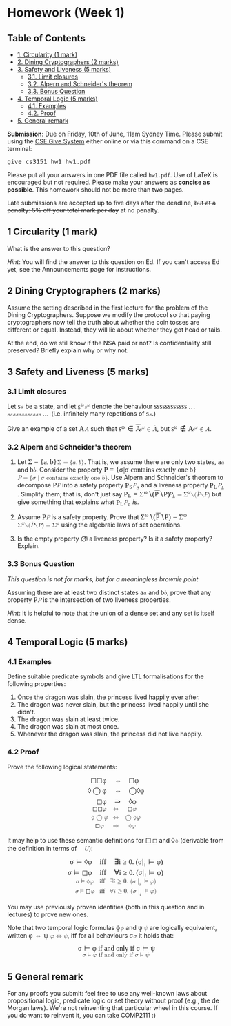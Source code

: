 <div id="content">
<h1 class="title">Homework (Week 1)</h1>
<div id="table-of-contents">
<h2>Table of Contents</h2>
<div id="text-table-of-contents">
<ul>
<li><a href="#org5eb9f9b">1. Circularity (1 mark)</a></li>
<li><a href="#org300f906">2. Dining Cryptographers (2 marks)</a></li>
<li><a href="#org1a526d3">3. Safety and Liveness (5 marks)</a>
<ul>
<li><a href="#org7ffcf8b">3.1. Limit closures</a></li>
<li><a href="#orgda8bf7a">3.2. Alpern and Schneider's theorem</a></li>
<li><a href="#orgea42112">3.3. Bonus Question</a></li>
</ul>
</li>
<li><a href="#orgf0aafaa">4. Temporal Logic (5 marks)</a>
<ul>
<li><a href="#orgbd8c8bf">4.1. Examples</a></li>
<li><a href="#org8c89987">4.2. Proof</a></li>
</ul>
</li>
<li><a href="#org4801d37">5. General remark</a></li>
</ul>
</div>
</div>
<p>
<b>Submission</b>: Due on Friday, 10th of June, 11am Sydney Time. Please
submit using the <a href="https://cgi.cse.unsw.edu.au/~give/Student/give.php">CSE Give System</a> either online or via this command on
a CSE terminal:
</p>

<div class="org-src-container">
<pre class="src src-sh">give cs3151 hw1 hw1.pdf
</pre>
</div>

<p>
Please put all your answers in one PDF file called <code>hw1.pdf</code>. Use of
LaTeX is encouraged but not required. Please make your answers as
<b>concise as possible</b>. This homework should not be more than two
pages.
</p>

<p>
Late submissions are accepted up to five days after the deadline,
<del>but at a penalty: 5% off your total mark per day</del> at no penalty.
</p>

<div id="outline-container-org5eb9f9b" class="outline-2">
<h2 id="org5eb9f9b"><span class="section-number-2">1</span> Circularity (1 mark)</h2>
<div class="outline-text-2" id="text-1">
<p>
What is the answer to this question?
</p>

<p>
<i>Hint</i>: You will find the answer to this question on Ed.  If you can't
access Ed yet, see the Announcements page for instructions.
</p>
</div>
</div>

<div id="outline-container-org300f906" class="outline-2">
<h2 id="org300f906"><span class="section-number-2">2</span> Dining Cryptographers (2 marks)</h2>
<div class="outline-text-2" id="text-2">
<p>
Assume the setting described in the first lecture for the problem of
the Dining Cryptographers.
Suppose we modify the protocol so that paying cryptographers
now tell the truth about whether the coin  tosses are different or equal.
Instead, they will lie about whether they got head or tails.
</p>

<p>
At the end, do we still know if the NSA paid or not?
Is confidentiality still preserved?
Briefly explain why or why not.
</p>
</div>
</div>

<div id="outline-container-org1a526d3" class="outline-2">
<h2 id="org1a526d3"><span class="section-number-2">3</span> Safety and Liveness (5 marks)</h2>
<div class="outline-text-2" id="text-3">
</div>
<div id="outline-container-org7ffcf8b" class="outline-3">
<h3 id="org7ffcf8b"><span class="section-number-3">3.1</span> Limit closures</h3>
<div class="outline-text-3" id="text-3-1">
<p>
Let <span class="MathJax_Preview" style="color: inherit; display: none;"></span><span class="MathJax" id="MathJax-Element-1-Frame" tabindex="0" data-mathml="<math xmlns=&quot;http://www.w3.org/1998/Math/MathML&quot;><mi>s</mi></math>" role="presentation" style="position: relative;"><nobr aria-hidden="true"><span class="math" id="MathJax-Span-1" style="width: 0.495em; display: inline-block;"><span style="display: inline-block; position: relative; width: 0.397em; height: 0px; font-size: 116%;"><span style="position: absolute; clip: rect(1.727em, 1000.4em, 2.466em, -999.998em); top: -2.313em; left: 0em;"><span class="mrow" id="MathJax-Span-2"><span class="mi" id="MathJax-Span-3" style="font-family: STIXGeneral-Italic;">s</span></span><span style="display: inline-block; width: 0px; height: 2.318em;"></span></span></span><span style="display: inline-block; overflow: hidden; vertical-align: -0.054em; border-left: 0px solid; width: 0px; height: 0.631em;"></span></span></nobr><span class="MJX_Assistive_MathML" role="presentation"><math xmlns="http://www.w3.org/1998/Math/MathML"><mi>s</mi></math></span></span><script type="math/tex" id="MathJax-Element-1">s</script> be a state, and let <span class="MathJax_Preview" style="color: inherit; display: none;"></span><span class="MathJax" id="MathJax-Element-2-Frame" tabindex="0" data-mathml="<math xmlns=&quot;http://www.w3.org/1998/Math/MathML&quot;><msup><mi>s</mi><mi>&amp;#x03C9;</mi></msup></math>" role="presentation" style="position: relative;"><nobr aria-hidden="true"><span class="math" id="MathJax-Span-4" style="width: 1.086em; display: inline-block;"><span style="display: inline-block; position: relative; width: 0.938em; height: 0px; font-size: 116%;"><span style="position: absolute; clip: rect(1.48em, 1000.94em, 2.466em, -999.998em); top: -2.313em; left: 0em;"><span class="mrow" id="MathJax-Span-5"><span class="msubsup" id="MathJax-Span-6"><span style="display: inline-block; position: relative; width: 0.938em; height: 0px;"><span style="position: absolute; clip: rect(3.401em, 1000.35em, 4.14em, -999.998em); top: -3.988em; left: 0em;"><span class="mi" id="MathJax-Span-7" style="font-family: STIXGeneral-Italic;">s</span><span style="display: inline-block; width: 0px; height: 3.993em;"></span></span><span style="position: absolute; top: -4.333em; left: 0.397em;"><span class="mi" id="MathJax-Span-8" style="font-size: 70.7%; font-family: STIXGeneral-Italic;">ω</span><span style="display: inline-block; width: 0px; height: 3.993em;"></span></span></span></span></span><span style="display: inline-block; width: 0px; height: 2.318em;"></span></span></span><span style="display: inline-block; overflow: hidden; vertical-align: -0.054em; border-left: 0px solid; width: 0px; height: 0.917em;"></span></span></nobr><span class="MJX_Assistive_MathML" role="presentation"><math xmlns="http://www.w3.org/1998/Math/MathML"><msup><mi>s</mi><mi>ω</mi></msup></math></span></span><script type="math/tex" id="MathJax-Element-2">s^\omega</script> denote
the behaviour <span class="MathJax_Preview" style="color: inherit; display: none;"></span><span class="MathJax" id="MathJax-Element-3-Frame" tabindex="0" data-mathml="<math xmlns=&quot;http://www.w3.org/1998/Math/MathML&quot;><mi>s</mi><mi>s</mi><mi>s</mi><mi>s</mi><mi>s</mi><mi>s</mi><mi>s</mi><mi>s</mi><mi>s</mi><mi>s</mi><mi>s</mi><mi>s</mi><mo>&amp;#x2026;</mo></math>" role="presentation" style="position: relative;"><nobr aria-hidden="true"><span class="math" id="MathJax-Span-9" style="width: 6.8em; display: inline-block;"><span style="display: inline-block; position: relative; width: 5.865em; height: 0px; font-size: 116%;"><span style="position: absolute; clip: rect(1.727em, 1005.77em, 2.466em, -999.998em); top: -2.313em; left: 0em;"><span class="mrow" id="MathJax-Span-10"><span class="mi" id="MathJax-Span-11" style="font-family: STIXGeneral-Italic;">s</span><span class="mi" id="MathJax-Span-12" style="font-family: STIXGeneral-Italic;">s</span><span class="mi" id="MathJax-Span-13" style="font-family: STIXGeneral-Italic;">s</span><span class="mi" id="MathJax-Span-14" style="font-family: STIXGeneral-Italic;">s</span><span class="mi" id="MathJax-Span-15" style="font-family: STIXGeneral-Italic;">s</span><span class="mi" id="MathJax-Span-16" style="font-family: STIXGeneral-Italic;">s</span><span class="mi" id="MathJax-Span-17" style="font-family: STIXGeneral-Italic;">s</span><span class="mi" id="MathJax-Span-18" style="font-family: STIXGeneral-Italic;">s</span><span class="mi" id="MathJax-Span-19" style="font-family: STIXGeneral-Italic;">s</span><span class="mi" id="MathJax-Span-20" style="font-family: STIXGeneral-Italic;">s</span><span class="mi" id="MathJax-Span-21" style="font-family: STIXGeneral-Italic;">s</span><span class="mi" id="MathJax-Span-22" style="font-family: STIXGeneral-Italic;">s</span><span class="mo" id="MathJax-Span-23" style="font-family: STIXGeneral-Regular; padding-left: 0.2em;">…</span></span><span style="display: inline-block; width: 0px; height: 2.318em;"></span></span></span><span style="display: inline-block; overflow: hidden; vertical-align: -0.054em; border-left: 0px solid; width: 0px; height: 0.631em;"></span></span></nobr><span class="MJX_Assistive_MathML" role="presentation"><math xmlns="http://www.w3.org/1998/Math/MathML"><mi>s</mi><mi>s</mi><mi>s</mi><mi>s</mi><mi>s</mi><mi>s</mi><mi>s</mi><mi>s</mi><mi>s</mi><mi>s</mi><mi>s</mi><mi>s</mi><mo>…</mo></math></span></span><script type="math/tex" id="MathJax-Element-3">s s s s s s s s s s s s \dots</script>
(i.e. infinitely many repetitions of <span class="MathJax_Preview" style="color: inherit; display: none;"></span><span class="MathJax" id="MathJax-Element-4-Frame" tabindex="0" data-mathml="<math xmlns=&quot;http://www.w3.org/1998/Math/MathML&quot;><mi>s</mi></math>" role="presentation" style="position: relative;"><nobr aria-hidden="true"><span class="math" id="MathJax-Span-24" style="width: 0.495em; display: inline-block;"><span style="display: inline-block; position: relative; width: 0.397em; height: 0px; font-size: 116%;"><span style="position: absolute; clip: rect(1.727em, 1000.4em, 2.466em, -999.998em); top: -2.313em; left: 0em;"><span class="mrow" id="MathJax-Span-25"><span class="mi" id="MathJax-Span-26" style="font-family: STIXGeneral-Italic;">s</span></span><span style="display: inline-block; width: 0px; height: 2.318em;"></span></span></span><span style="display: inline-block; overflow: hidden; vertical-align: -0.054em; border-left: 0px solid; width: 0px; height: 0.631em;"></span></span></nobr><span class="MJX_Assistive_MathML" role="presentation"><math xmlns="http://www.w3.org/1998/Math/MathML"><mi>s</mi></math></span></span><script type="math/tex" id="MathJax-Element-4">s</script>.)
</p>

<p>
Give an example of a set <span class="MathJax_Preview" style="color: inherit; display: none;"></span><span class="MathJax" id="MathJax-Element-5-Frame" tabindex="0" data-mathml="<math xmlns=&quot;http://www.w3.org/1998/Math/MathML&quot;><mi>A</mi></math>" role="presentation" style="position: relative;"><nobr aria-hidden="true"><span class="math" id="MathJax-Span-27" style="width: 0.889em; display: inline-block;"><span style="display: inline-block; position: relative; width: 0.741em; height: 0px; font-size: 116%;"><span style="position: absolute; clip: rect(1.48em, 1000.69em, 2.466em, -999.998em); top: -2.313em; left: 0em;"><span class="mrow" id="MathJax-Span-28"><span class="mi" id="MathJax-Span-29" style="font-family: STIXGeneral-Italic;">A</span></span><span style="display: inline-block; width: 0px; height: 2.318em;"></span></span></span><span style="display: inline-block; overflow: hidden; vertical-align: -0.054em; border-left: 0px solid; width: 0px; height: 0.917em;"></span></span></nobr><span class="MJX_Assistive_MathML" role="presentation"><math xmlns="http://www.w3.org/1998/Math/MathML"><mi>A</mi></math></span></span><script type="math/tex" id="MathJax-Element-5">A</script> such that <span class="MathJax_Preview" style="color: inherit; display: none;"></span><span class="MathJax" id="MathJax-Element-6-Frame" tabindex="0" data-mathml="<math xmlns=&quot;http://www.w3.org/1998/Math/MathML&quot;><msup><mi>s</mi><mi>&amp;#x03C9;</mi></msup><mo>&amp;#x2208;</mo><mover><mi>A</mi><mo accent=&quot;false&quot;>&amp;#x00AF;</mo></mover></math>" role="presentation" style="position: relative;"><nobr aria-hidden="true"><span class="math" id="MathJax-Span-30" style="width: 3.401em; display: inline-block;"><span style="display: inline-block; position: relative; width: 2.909em; height: 0px; font-size: 116%;"><span style="position: absolute; clip: rect(1.135em, 1002.91em, 2.515em, -999.998em); top: -2.313em; left: 0em;"><span class="mrow" id="MathJax-Span-31"><span class="msubsup" id="MathJax-Span-32"><span style="display: inline-block; position: relative; width: 0.938em; height: 0px;"><span style="position: absolute; clip: rect(3.401em, 1000.35em, 4.14em, -999.998em); top: -3.988em; left: 0em;"><span class="mi" id="MathJax-Span-33" style="font-family: STIXGeneral-Italic;">s</span><span style="display: inline-block; width: 0px; height: 3.993em;"></span></span><span style="position: absolute; top: -4.333em; left: 0.397em;"><span class="mi" id="MathJax-Span-34" style="font-size: 70.7%; font-family: STIXGeneral-Italic;">ω</span><span style="display: inline-block; width: 0px; height: 3.993em;"></span></span></span></span><span class="mo" id="MathJax-Span-35" style="font-family: STIXGeneral-Regular; padding-left: 0.298em;">∈</span><span class="munderover" id="MathJax-Span-36" style="padding-left: 0.298em;"><span style="display: inline-block; position: relative; width: 0.643em; height: 0px;"><span style="position: absolute; clip: rect(3.155em, 1000.54em, 4.14em, -999.998em); top: -3.988em; left: 0.002em;"><span class="mi" id="MathJax-Span-37" style="font-family: STIXGeneral-Italic;">A</span><span style="display: inline-block; width: 0px; height: 3.993em;"></span></span><span style="position: absolute; clip: rect(3.549em, 1000.64em, 3.993em, -999.998em); top: -4.727em; left: 0em;"><span class="mo" id="MathJax-Span-38" style=""><span style="display: inline-block; position: relative; width: 0.643em; height: 0px;"><span style="position: absolute; top: -3.988em; left: 0em;"><span style="font-size: 70.7%; font-family: STIXGeneral-Regular;">⎯</span><span style="display: inline-block; width: 0px; height: 3.993em;"></span></span><span style="position: absolute; top: -3.988em; left: 0.397em;"><span style="font-size: 70.7%; font-family: STIXGeneral-Regular;">⎯</span><span style="display: inline-block; width: 0px; height: 3.993em;"></span></span><span style="position: absolute; top: -3.988em; left: 0.101em;"><span style="font-size: 70.7%; font-family: STIXGeneral-Regular;">⎯</span><span style="display: inline-block; width: 0px; height: 3.993em;"></span></span><span style="position: absolute; top: -3.988em; left: 0.249em;"><span style="font-size: 70.7%; font-family: STIXGeneral-Regular;">⎯</span><span style="display: inline-block; width: 0px; height: 3.993em;"></span></span></span></span><span style="display: inline-block; width: 0px; height: 3.993em;"></span></span></span></span></span><span style="display: inline-block; width: 0px; height: 2.318em;"></span></span></span><span style="display: inline-block; overflow: hidden; vertical-align: -0.111em; border-left: 0px solid; width: 0px; height: 1.374em;"></span></span></nobr><span class="MJX_Assistive_MathML" role="presentation"><math xmlns="http://www.w3.org/1998/Math/MathML"><msup><mi>s</mi><mi>ω</mi></msup><mo>∈</mo><mover><mi>A</mi><mo accent="false">¯</mo></mover></math></span></span><script type="math/tex" id="MathJax-Element-6">s^\omega \in \overline{A}</script>,
but <span class="MathJax_Preview" style="color: inherit; display: none;"></span><span class="MathJax" id="MathJax-Element-7-Frame" tabindex="0" data-mathml="<math xmlns=&quot;http://www.w3.org/1998/Math/MathML&quot;><msup><mi>s</mi><mi>&amp;#x03C9;</mi></msup><mo>&amp;#x2209;</mo><mi>A</mi></math>" role="presentation" style="position: relative;"><nobr aria-hidden="true"><span class="math" id="MathJax-Span-39" style="width: 3.451em; display: inline-block;"><span style="display: inline-block; position: relative; width: 2.958em; height: 0px; font-size: 116%;"><span style="position: absolute; clip: rect(1.48em, 1002.91em, 2.613em, -999.998em); top: -2.313em; left: 0em;"><span class="mrow" id="MathJax-Span-40"><span class="msubsup" id="MathJax-Span-41"><span style="display: inline-block; position: relative; width: 0.938em; height: 0px;"><span style="position: absolute; clip: rect(3.401em, 1000.35em, 4.14em, -999.998em); top: -3.988em; left: 0em;"><span class="mi" id="MathJax-Span-42" style="font-family: STIXGeneral-Italic;">s</span><span style="display: inline-block; width: 0px; height: 3.993em;"></span></span><span style="position: absolute; top: -4.333em; left: 0.397em;"><span class="mi" id="MathJax-Span-43" style="font-size: 70.7%; font-family: STIXGeneral-Italic;">ω</span><span style="display: inline-block; width: 0px; height: 3.993em;"></span></span></span></span><span class="mo" id="MathJax-Span-44" style="font-family: STIXGeneral-Regular; padding-left: 0.298em;">∉</span><span class="mi" id="MathJax-Span-45" style="font-family: STIXGeneral-Italic; padding-left: 0.298em;">A</span></span><span style="display: inline-block; width: 0px; height: 2.318em;"></span></span></span><span style="display: inline-block; overflow: hidden; vertical-align: -0.226em; border-left: 0px solid; width: 0px; height: 1.089em;"></span></span></nobr><span class="MJX_Assistive_MathML" role="presentation"><math xmlns="http://www.w3.org/1998/Math/MathML"><msup><mi>s</mi><mi>ω</mi></msup><mo>∉</mo><mi>A</mi></math></span></span><script type="math/tex" id="MathJax-Element-7">s^\omega \notin A</script>.
</p>
</div>
</div>

<div id="outline-container-orgda8bf7a" class="outline-3">
<h3 id="orgda8bf7a"><span class="section-number-3">3.2</span> Alpern and Schneider's theorem</h3>
<div class="outline-text-3" id="text-3-2">
<ol class="org-ol">
<li>Let <span class="MathJax_Preview" style="color: inherit; display: none;"></span><span class="MathJax" id="MathJax-Element-8-Frame" tabindex="0" data-mathml="<math xmlns=&quot;http://www.w3.org/1998/Math/MathML&quot;><mi mathvariant=&quot;normal&quot;>&amp;#x03A3;</mi><mo>=</mo><mo fence=&quot;false&quot; stretchy=&quot;false&quot;>{</mo><mi>a</mi><mo>,</mo><mi>b</mi><mo fence=&quot;false&quot; stretchy=&quot;false&quot;>}</mo></math>" role="presentation" style="position: relative;"><nobr aria-hidden="true"><span class="math" id="MathJax-Span-46" style="width: 4.83em; display: inline-block;"><span style="display: inline-block; position: relative; width: 4.14em; height: 0px; font-size: 116%;"><span style="position: absolute; clip: rect(1.48em, 1004.04em, 2.663em, -999.998em); top: -2.313em; left: 0em;"><span class="mrow" id="MathJax-Span-47"><span class="mi" id="MathJax-Span-48" style="font-family: STIXGeneral-Regular;">Σ</span><span class="mo" id="MathJax-Span-49" style="font-family: STIXGeneral-Regular; padding-left: 0.298em;">=</span><span class="mo" id="MathJax-Span-50" style="font-family: STIXGeneral-Regular; padding-left: 0.298em;">{</span><span class="mi" id="MathJax-Span-51" style="font-family: STIXGeneral-Italic;">a</span><span class="mo" id="MathJax-Span-52" style="font-family: STIXGeneral-Regular;">,</span><span class="mi" id="MathJax-Span-53" style="font-family: STIXGeneral-Italic; padding-left: 0.2em;">b</span><span class="mo" id="MathJax-Span-54" style="font-family: STIXGeneral-Regular;">}</span></span><span style="display: inline-block; width: 0px; height: 2.318em;"></span></span></span><span style="display: inline-block; overflow: hidden; vertical-align: -0.283em; border-left: 0px solid; width: 0px; height: 1.146em;"></span></span></nobr><span class="MJX_Assistive_MathML" role="presentation"><math xmlns="http://www.w3.org/1998/Math/MathML"><mi mathvariant="normal">Σ</mi><mo>=</mo><mo fence="false" stretchy="false">{</mo><mi>a</mi><mo>,</mo><mi>b</mi><mo fence="false" stretchy="false">}</mo></math></span></span><script type="math/tex" id="MathJax-Element-8">\Sigma = \{a,b\}</script>. That is, we assume there are only two states, <span class="MathJax_Preview" style="color: inherit; display: none;"></span><span class="MathJax" id="MathJax-Element-9-Frame" tabindex="0" data-mathml="<math xmlns=&quot;http://www.w3.org/1998/Math/MathML&quot;><mi>a</mi></math>" role="presentation" style="position: relative;"><nobr aria-hidden="true"><span class="math" id="MathJax-Span-55" style="width: 0.544em; display: inline-block;"><span style="display: inline-block; position: relative; width: 0.446em; height: 0px; font-size: 116%;"><span style="position: absolute; clip: rect(1.727em, 1000.4em, 2.466em, -999.998em); top: -2.313em; left: 0em;"><span class="mrow" id="MathJax-Span-56"><span class="mi" id="MathJax-Span-57" style="font-family: STIXGeneral-Italic;">a</span></span><span style="display: inline-block; width: 0px; height: 2.318em;"></span></span></span><span style="display: inline-block; overflow: hidden; vertical-align: -0.054em; border-left: 0px solid; width: 0px; height: 0.631em;"></span></span></nobr><span class="MJX_Assistive_MathML" role="presentation"><math xmlns="http://www.w3.org/1998/Math/MathML"><mi>a</mi></math></span></span><script type="math/tex" id="MathJax-Element-9">a</script> and <span class="MathJax_Preview" style="color: inherit; display: none;"></span><span class="MathJax" id="MathJax-Element-10-Frame" tabindex="0" data-mathml="<math xmlns=&quot;http://www.w3.org/1998/Math/MathML&quot;><mi>b</mi></math>" role="presentation" style="position: relative;"><nobr aria-hidden="true"><span class="math" id="MathJax-Span-58" style="width: 0.594em; display: inline-block;"><span style="display: inline-block; position: relative; width: 0.495em; height: 0px; font-size: 116%;"><span style="position: absolute; clip: rect(1.48em, 1000.45em, 2.466em, -999.998em); top: -2.313em; left: 0em;"><span class="mrow" id="MathJax-Span-59"><span class="mi" id="MathJax-Span-60" style="font-family: STIXGeneral-Italic;">b</span></span><span style="display: inline-block; width: 0px; height: 2.318em;"></span></span></span><span style="display: inline-block; overflow: hidden; vertical-align: -0.054em; border-left: 0px solid; width: 0px; height: 0.917em;"></span></span></nobr><span class="MJX_Assistive_MathML" role="presentation"><math xmlns="http://www.w3.org/1998/Math/MathML"><mi>b</mi></math></span></span><script type="math/tex" id="MathJax-Element-10">b</script>.
Consider the property <span class="MathJax_Preview" style="color: inherit; display: none;"></span><span class="MathJax" id="MathJax-Element-11-Frame" tabindex="0" data-mathml="<math xmlns=&quot;http://www.w3.org/1998/Math/MathML&quot;><mi>P</mi><mo>=</mo><mo fence=&quot;false&quot; stretchy=&quot;false&quot;>{</mo><mi>&amp;#x03C3;</mi><mrow class=&quot;MJX-TeXAtom-ORD&quot;><mo stretchy=&quot;false&quot;>|</mo></mrow><mi>&amp;#x03C3;</mi><mstyle displaystyle=&quot;false&quot; scriptlevel=&quot;0&quot;><mtext>&amp;#xA0;contains exactly one&amp;#xA0;</mtext></mstyle><mi>b</mi><mo fence=&quot;false&quot; stretchy=&quot;false&quot;>}</mo></math>" role="presentation" style="position: relative;"><nobr aria-hidden="true"><span class="math" id="MathJax-Span-61" style="width: 15.52em; display: inline-block;"><span style="display: inline-block; position: relative; width: 13.352em; height: 0px; font-size: 116%;"><span style="position: absolute; clip: rect(1.677em, 1013.25em, 2.86em, -999.998em); top: -2.51em; left: 0em;"><span class="mrow" id="MathJax-Span-62"><span class="mi" id="MathJax-Span-63" style="font-family: STIXGeneral-Italic;">P</span><span class="mo" id="MathJax-Span-64" style="font-family: STIXGeneral-Regular; padding-left: 0.298em;">=</span><span class="mo" id="MathJax-Span-65" style="font-family: STIXGeneral-Regular; padding-left: 0.298em;">{</span><span class="mi" id="MathJax-Span-66" style="font-family: STIXGeneral-Italic;">σ<span style="display: inline-block; overflow: hidden; height: 1px; width: 0.052em;"></span></span><span class="texatom" id="MathJax-Span-67"><span class="mrow" id="MathJax-Span-68"><span class="mo" id="MathJax-Span-69" style="font-family: STIXVariants;">|</span></span></span><span class="mi" id="MathJax-Span-70" style="font-family: STIXGeneral-Italic;">σ<span style="display: inline-block; overflow: hidden; height: 1px; width: 0.052em;"></span></span><span class="mstyle" id="MathJax-Span-71"><span class="mrow" id="MathJax-Span-72"><span class="mtext" id="MathJax-Span-73" style="font-family: STIXGeneral-Regular;">&nbsp;contains exactly one&nbsp;</span></span></span><span class="mi" id="MathJax-Span-74" style="font-family: STIXGeneral-Italic;">b</span><span class="mo" id="MathJax-Span-75" style="font-family: STIXGeneral-Regular;">}</span></span><span style="display: inline-block; width: 0px; height: 2.515em;"></span></span></span><span style="display: inline-block; overflow: hidden; vertical-align: -0.283em; border-left: 0px solid; width: 0px; height: 1.146em;"></span></span></nobr><span class="MJX_Assistive_MathML" role="presentation"><math xmlns="http://www.w3.org/1998/Math/MathML"><mi>P</mi><mo>=</mo><mo fence="false" stretchy="false">{</mo><mi>σ</mi><mrow class="MJX-TeXAtom-ORD"><mo stretchy="false">|</mo></mrow><mi>σ</mi><mstyle displaystyle="false" scriptlevel="0"><mtext>&nbsp;contains exactly one&nbsp;</mtext></mstyle><mi>b</mi><mo fence="false" stretchy="false">}</mo></math></span></span><script type="math/tex" id="MathJax-Element-11">P = \{\sigma | \sigma \mbox{ contains exactly one } b\}</script>.   
Use Alpern and Schneider's theorem to decompose <span class="MathJax_Preview" style="color: inherit; display: none;"></span><span class="MathJax" id="MathJax-Element-12-Frame" tabindex="0" data-mathml="<math xmlns=&quot;http://www.w3.org/1998/Math/MathML&quot;><mi>P</mi></math>" role="presentation" style="position: relative;"><nobr aria-hidden="true"><span class="math" id="MathJax-Span-76" style="width: 0.643em; display: inline-block;"><span style="display: inline-block; position: relative; width: 0.544em; height: 0px; font-size: 116%;"><span style="position: absolute; clip: rect(1.53em, 1000.54em, 2.466em, -999.998em); top: -2.313em; left: 0em;"><span class="mrow" id="MathJax-Span-77"><span class="mi" id="MathJax-Span-78" style="font-family: STIXGeneral-Italic;">P</span></span><span style="display: inline-block; width: 0px; height: 2.318em;"></span></span></span><span style="display: inline-block; overflow: hidden; vertical-align: -0.054em; border-left: 0px solid; width: 0px; height: 0.86em;"></span></span></nobr><span class="MJX_Assistive_MathML" role="presentation"><math xmlns="http://www.w3.org/1998/Math/MathML"><mi>P</mi></math></span></span><script type="math/tex" id="MathJax-Element-12">P</script> into a safety
property <span class="MathJax_Preview" style="color: inherit; display: none;"></span><span class="MathJax" id="MathJax-Element-13-Frame" tabindex="0" data-mathml="<math xmlns=&quot;http://www.w3.org/1998/Math/MathML&quot;><msub><mi>P</mi><mi>S</mi></msub></math>" role="presentation" style="position: relative;"><nobr aria-hidden="true"><span class="math" id="MathJax-Span-79" style="width: 1.234em; display: inline-block;"><span style="display: inline-block; position: relative; width: 1.037em; height: 0px; font-size: 116%;"><span style="position: absolute; clip: rect(1.53em, 1001.04em, 2.613em, -999.998em); top: -2.313em; left: 0em;"><span class="mrow" id="MathJax-Span-80"><span class="msubsup" id="MathJax-Span-81"><span style="display: inline-block; position: relative; width: 1.037em; height: 0px;"><span style="position: absolute; clip: rect(3.204em, 1000.59em, 4.14em, -999.998em); top: -3.988em; left: 0em;"><span class="mi" id="MathJax-Span-82" style="font-family: STIXGeneral-Italic;">P</span><span style="display: inline-block; width: 0px; height: 3.993em;"></span></span><span style="position: absolute; top: -3.84em; left: 0.594em;"><span class="mi" id="MathJax-Span-83" style="font-size: 70.7%; font-family: STIXGeneral-Italic;">S<span style="display: inline-block; overflow: hidden; height: 1px; width: 0.002em;"></span></span><span style="display: inline-block; width: 0px; height: 3.993em;"></span></span></span></span></span><span style="display: inline-block; width: 0px; height: 2.318em;"></span></span></span><span style="display: inline-block; overflow: hidden; vertical-align: -0.226em; border-left: 0px solid; width: 0px; height: 1.089em;"></span></span></nobr><span class="MJX_Assistive_MathML" role="presentation"><math xmlns="http://www.w3.org/1998/Math/MathML"><msub><mi>P</mi><mi>S</mi></msub></math></span></span><script type="math/tex" id="MathJax-Element-13">P_S</script> and a liveness property <span class="MathJax_Preview" style="color: inherit; display: none;"></span><span class="MathJax" id="MathJax-Element-14-Frame" tabindex="0" data-mathml="<math xmlns=&quot;http://www.w3.org/1998/Math/MathML&quot;><msub><mi>P</mi><mi>L</mi></msub></math>" role="presentation" style="position: relative;"><nobr aria-hidden="true"><span class="math" id="MathJax-Span-84" style="width: 1.283em; display: inline-block;"><span style="display: inline-block; position: relative; width: 1.086em; height: 0px; font-size: 116%;"><span style="position: absolute; clip: rect(1.53em, 1001.09em, 2.613em, -999.998em); top: -2.313em; left: 0em;"><span class="mrow" id="MathJax-Span-85"><span class="msubsup" id="MathJax-Span-86"><span style="display: inline-block; position: relative; width: 1.086em; height: 0px;"><span style="position: absolute; clip: rect(3.204em, 1000.59em, 4.14em, -999.998em); top: -3.988em; left: 0em;"><span class="mi" id="MathJax-Span-87" style="font-family: STIXGeneral-Italic;">P</span><span style="display: inline-block; width: 0px; height: 3.993em;"></span></span><span style="position: absolute; top: -3.84em; left: 0.594em;"><span class="mi" id="MathJax-Span-88" style="font-size: 70.7%; font-family: STIXGeneral-Italic;">L<span style="display: inline-block; overflow: hidden; height: 1px; width: 0.002em;"></span></span><span style="display: inline-block; width: 0px; height: 3.993em;"></span></span></span></span></span><span style="display: inline-block; width: 0px; height: 2.318em;"></span></span></span><span style="display: inline-block; overflow: hidden; vertical-align: -0.226em; border-left: 0px solid; width: 0px; height: 1.031em;"></span></span></nobr><span class="MJX_Assistive_MathML" role="presentation"><math xmlns="http://www.w3.org/1998/Math/MathML"><msub><mi>P</mi><mi>L</mi></msub></math></span></span><script type="math/tex" id="MathJax-Element-14">P_L</script>.
Simplify them; that is, don't just say <span class="MathJax_Preview" style="color: inherit; display: none;"></span><span class="MathJax" id="MathJax-Element-15-Frame" tabindex="0" data-mathml="<math xmlns=&quot;http://www.w3.org/1998/Math/MathML&quot;><msub><mi>P</mi><mi>L</mi></msub><mo>=</mo><msup><mi mathvariant=&quot;normal&quot;>&amp;#x03A3;</mi><mi>&amp;#x03C9;</mi></msup><mi class=&quot;MJX-variant&quot; mathvariant=&quot;normal&quot;>&amp;#x2216;</mi><mo stretchy=&quot;false&quot;>(</mo><mover><mi>P</mi><mo accent=&quot;false&quot;>&amp;#x00AF;</mo></mover><mi class=&quot;MJX-variant&quot; mathvariant=&quot;normal&quot;>&amp;#x2216;</mi><mi>P</mi><mo stretchy=&quot;false&quot;>)</mo></math>" role="presentation" style="position: relative;"><nobr aria-hidden="true"><span class="math" id="MathJax-Span-89" style="width: 7.392em; display: inline-block;"><span style="display: inline-block; position: relative; width: 6.357em; height: 0px; font-size: 116%;"><span style="position: absolute; clip: rect(1.333em, 1006.31em, 2.909em, -999.998em); top: -2.51em; left: 0em;"><span class="mrow" id="MathJax-Span-90"><span class="msubsup" id="MathJax-Span-91"><span style="display: inline-block; position: relative; width: 1.086em; height: 0px;"><span style="position: absolute; clip: rect(3.204em, 1000.59em, 4.14em, -999.998em); top: -3.988em; left: 0em;"><span class="mi" id="MathJax-Span-92" style="font-family: STIXGeneral-Italic;">P</span><span style="display: inline-block; width: 0px; height: 3.993em;"></span></span><span style="position: absolute; top: -3.84em; left: 0.594em;"><span class="mi" id="MathJax-Span-93" style="font-size: 70.7%; font-family: STIXGeneral-Italic;">L<span style="display: inline-block; overflow: hidden; height: 1px; width: 0.002em;"></span></span><span style="display: inline-block; width: 0px; height: 3.993em;"></span></span></span></span><span class="mo" id="MathJax-Span-94" style="font-family: STIXGeneral-Regular; padding-left: 0.298em;">=</span><span class="msubsup" id="MathJax-Span-95" style="padding-left: 0.298em;"><span style="display: inline-block; position: relative; width: 1.185em; height: 0px;"><span style="position: absolute; clip: rect(3.204em, 1000.59em, 4.14em, -999.998em); top: -3.988em; left: 0em;"><span class="mi" id="MathJax-Span-96" style="font-family: STIXGeneral-Regular;">Σ</span><span style="display: inline-block; width: 0px; height: 3.993em;"></span></span><span style="position: absolute; top: -4.333em; left: 0.643em;"><span class="mi" id="MathJax-Span-97" style="font-size: 70.7%; font-family: STIXGeneral-Italic;">ω</span><span style="display: inline-block; width: 0px; height: 3.993em;"></span></span></span></span><span class="mi" id="MathJax-Span-98" style="font-family: STIXVariants;">∖</span><span class="mo" id="MathJax-Span-99" style="font-family: STIXGeneral-Regular;">(</span><span class="munderover" id="MathJax-Span-100"><span style="display: inline-block; position: relative; width: 0.643em; height: 0px;"><span style="position: absolute; clip: rect(3.204em, 1000.59em, 4.14em, -999.998em); top: -3.988em; left: 0.002em;"><span class="mi" id="MathJax-Span-101" style="font-family: STIXGeneral-Italic;">P</span><span style="display: inline-block; width: 0px; height: 3.993em;"></span></span><span style="position: absolute; clip: rect(3.549em, 1000.64em, 3.993em, -999.998em); top: -4.727em; left: 0em;"><span class="mo" id="MathJax-Span-102" style=""><span style="display: inline-block; position: relative; width: 0.643em; height: 0px;"><span style="position: absolute; top: -3.988em; left: 0em;"><span style="font-size: 70.7%; font-family: STIXGeneral-Regular;">⎯</span><span style="display: inline-block; width: 0px; height: 3.993em;"></span></span><span style="position: absolute; top: -3.988em; left: 0.397em;"><span style="font-size: 70.7%; font-family: STIXGeneral-Regular;">⎯</span><span style="display: inline-block; width: 0px; height: 3.993em;"></span></span><span style="position: absolute; top: -3.988em; left: 0.101em;"><span style="font-size: 70.7%; font-family: STIXGeneral-Regular;">⎯</span><span style="display: inline-block; width: 0px; height: 3.993em;"></span></span><span style="position: absolute; top: -3.988em; left: 0.249em;"><span style="font-size: 70.7%; font-family: STIXGeneral-Regular;">⎯</span><span style="display: inline-block; width: 0px; height: 3.993em;"></span></span></span></span><span style="display: inline-block; width: 0px; height: 3.993em;"></span></span></span></span><span class="mi" id="MathJax-Span-103" style="font-family: STIXVariants;">∖</span><span class="mi" id="MathJax-Span-104" style="font-family: STIXGeneral-Italic;">P</span><span class="mo" id="MathJax-Span-105" style="font-family: STIXGeneral-Regular;">)</span></span><span style="display: inline-block; width: 0px; height: 2.515em;"></span></span></span><span style="display: inline-block; overflow: hidden; vertical-align: -0.34em; border-left: 0px solid; width: 0px; height: 1.546em;"></span></span></nobr><span class="MJX_Assistive_MathML" role="presentation"><math xmlns="http://www.w3.org/1998/Math/MathML"><msub><mi>P</mi><mi>L</mi></msub><mo>=</mo><msup><mi mathvariant="normal">Σ</mi><mi>ω</mi></msup><mi class="MJX-variant" mathvariant="normal">∖</mi><mo stretchy="false">(</mo><mover><mi>P</mi><mo accent="false">¯</mo></mover><mi class="MJX-variant" mathvariant="normal">∖</mi><mi>P</mi><mo stretchy="false">)</mo></math></span></span><script type="math/tex" id="MathJax-Element-15">P_L = \Sigma^\omega \backslash (\overline{P} \backslash P)</script>
but give something that explains what <span class="MathJax_Preview" style="color: inherit; display: none;"></span><span class="MathJax" id="MathJax-Element-16-Frame" tabindex="0" data-mathml="<math xmlns=&quot;http://www.w3.org/1998/Math/MathML&quot;><msub><mi>P</mi><mi>L</mi></msub></math>" role="presentation" style="position: relative;"><nobr aria-hidden="true"><span class="math" id="MathJax-Span-106" style="width: 1.283em; display: inline-block;"><span style="display: inline-block; position: relative; width: 1.086em; height: 0px; font-size: 116%;"><span style="position: absolute; clip: rect(1.53em, 1001.09em, 2.613em, -999.998em); top: -2.313em; left: 0em;"><span class="mrow" id="MathJax-Span-107"><span class="msubsup" id="MathJax-Span-108"><span style="display: inline-block; position: relative; width: 1.086em; height: 0px;"><span style="position: absolute; clip: rect(3.204em, 1000.59em, 4.14em, -999.998em); top: -3.988em; left: 0em;"><span class="mi" id="MathJax-Span-109" style="font-family: STIXGeneral-Italic;">P</span><span style="display: inline-block; width: 0px; height: 3.993em;"></span></span><span style="position: absolute; top: -3.84em; left: 0.594em;"><span class="mi" id="MathJax-Span-110" style="font-size: 70.7%; font-family: STIXGeneral-Italic;">L<span style="display: inline-block; overflow: hidden; height: 1px; width: 0.002em;"></span></span><span style="display: inline-block; width: 0px; height: 3.993em;"></span></span></span></span></span><span style="display: inline-block; width: 0px; height: 2.318em;"></span></span></span><span style="display: inline-block; overflow: hidden; vertical-align: -0.226em; border-left: 0px solid; width: 0px; height: 1.031em;"></span></span></nobr><span class="MJX_Assistive_MathML" role="presentation"><math xmlns="http://www.w3.org/1998/Math/MathML"><msub><mi>P</mi><mi>L</mi></msub></math></span></span><script type="math/tex" id="MathJax-Element-16">P_L</script> <i>is</i>.</li>
</ol>

<ol class="org-ol">
<li value="2">Assume <span class="MathJax_Preview" style="color: inherit; display: none;"></span><span class="MathJax" id="MathJax-Element-17-Frame" tabindex="0" data-mathml="<math xmlns=&quot;http://www.w3.org/1998/Math/MathML&quot;><mi>P</mi></math>" role="presentation" style="position: relative;"><nobr aria-hidden="true"><span class="math" id="MathJax-Span-111" style="width: 0.643em; display: inline-block;"><span style="display: inline-block; position: relative; width: 0.544em; height: 0px; font-size: 116%;"><span style="position: absolute; clip: rect(1.53em, 1000.54em, 2.466em, -999.998em); top: -2.313em; left: 0em;"><span class="mrow" id="MathJax-Span-112"><span class="mi" id="MathJax-Span-113" style="font-family: STIXGeneral-Italic;">P</span></span><span style="display: inline-block; width: 0px; height: 2.318em;"></span></span></span><span style="display: inline-block; overflow: hidden; vertical-align: -0.054em; border-left: 0px solid; width: 0px; height: 0.86em;"></span></span></nobr><span class="MJX_Assistive_MathML" role="presentation"><math xmlns="http://www.w3.org/1998/Math/MathML"><mi>P</mi></math></span></span><script type="math/tex" id="MathJax-Element-17">P</script> is a safety property. Prove that <span class="MathJax_Preview" style="color: inherit; display: none;"></span><span class="MathJax" id="MathJax-Element-18-Frame" tabindex="0" data-mathml="<math xmlns=&quot;http://www.w3.org/1998/Math/MathML&quot;><msup><mi mathvariant=&quot;normal&quot;>&amp;#x03A3;</mi><mi>&amp;#x03C9;</mi></msup><mi class=&quot;MJX-variant&quot; mathvariant=&quot;normal&quot;>&amp;#x2216;</mi><mo stretchy=&quot;false&quot;>(</mo><mover><mi>P</mi><mo accent=&quot;false&quot;>&amp;#x00AF;</mo></mover><mi class=&quot;MJX-variant&quot; mathvariant=&quot;normal&quot;>&amp;#x2216;</mi><mi>P</mi><mo stretchy=&quot;false&quot;>)</mo><mo>=</mo><msup><mi mathvariant=&quot;normal&quot;>&amp;#x03A3;</mi><mi>&amp;#x03C9;</mi></msup></math>" role="presentation" style="position: relative;"><nobr aria-hidden="true"><span class="math" id="MathJax-Span-114" style="width: 7.49em; display: inline-block;"><span style="display: inline-block; position: relative; width: 6.456em; height: 0px; font-size: 116%;"><span style="position: absolute; clip: rect(1.333em, 1006.46em, 2.909em, -999.998em); top: -2.51em; left: 0em;"><span class="mrow" id="MathJax-Span-115"><span class="msubsup" id="MathJax-Span-116"><span style="display: inline-block; position: relative; width: 1.185em; height: 0px;"><span style="position: absolute; clip: rect(3.204em, 1000.59em, 4.14em, -999.998em); top: -3.988em; left: 0em;"><span class="mi" id="MathJax-Span-117" style="font-family: STIXGeneral-Regular;">Σ</span><span style="display: inline-block; width: 0px; height: 3.993em;"></span></span><span style="position: absolute; top: -4.333em; left: 0.643em;"><span class="mi" id="MathJax-Span-118" style="font-size: 70.7%; font-family: STIXGeneral-Italic;">ω</span><span style="display: inline-block; width: 0px; height: 3.993em;"></span></span></span></span><span class="mi" id="MathJax-Span-119" style="font-family: STIXVariants;">∖</span><span class="mo" id="MathJax-Span-120" style="font-family: STIXGeneral-Regular;">(</span><span class="munderover" id="MathJax-Span-121"><span style="display: inline-block; position: relative; width: 0.643em; height: 0px;"><span style="position: absolute; clip: rect(3.204em, 1000.59em, 4.14em, -999.998em); top: -3.988em; left: 0.002em;"><span class="mi" id="MathJax-Span-122" style="font-family: STIXGeneral-Italic;">P</span><span style="display: inline-block; width: 0px; height: 3.993em;"></span></span><span style="position: absolute; clip: rect(3.549em, 1000.64em, 3.993em, -999.998em); top: -4.727em; left: 0em;"><span class="mo" id="MathJax-Span-123" style=""><span style="display: inline-block; position: relative; width: 0.643em; height: 0px;"><span style="position: absolute; top: -3.988em; left: 0em;"><span style="font-size: 70.7%; font-family: STIXGeneral-Regular;">⎯</span><span style="display: inline-block; width: 0px; height: 3.993em;"></span></span><span style="position: absolute; top: -3.988em; left: 0.397em;"><span style="font-size: 70.7%; font-family: STIXGeneral-Regular;">⎯</span><span style="display: inline-block; width: 0px; height: 3.993em;"></span></span><span style="position: absolute; top: -3.988em; left: 0.101em;"><span style="font-size: 70.7%; font-family: STIXGeneral-Regular;">⎯</span><span style="display: inline-block; width: 0px; height: 3.993em;"></span></span><span style="position: absolute; top: -3.988em; left: 0.249em;"><span style="font-size: 70.7%; font-family: STIXGeneral-Regular;">⎯</span><span style="display: inline-block; width: 0px; height: 3.993em;"></span></span></span></span><span style="display: inline-block; width: 0px; height: 3.993em;"></span></span></span></span><span class="mi" id="MathJax-Span-124" style="font-family: STIXVariants;">∖</span><span class="mi" id="MathJax-Span-125" style="font-family: STIXGeneral-Italic;">P</span><span class="mo" id="MathJax-Span-126" style="font-family: STIXGeneral-Regular;">)</span><span class="mo" id="MathJax-Span-127" style="font-family: STIXGeneral-Regular; padding-left: 0.298em;">=</span><span class="msubsup" id="MathJax-Span-128" style="padding-left: 0.298em;"><span style="display: inline-block; position: relative; width: 1.185em; height: 0px;"><span style="position: absolute; clip: rect(3.204em, 1000.59em, 4.14em, -999.998em); top: -3.988em; left: 0em;"><span class="mi" id="MathJax-Span-129" style="font-family: STIXGeneral-Regular;">Σ</span><span style="display: inline-block; width: 0px; height: 3.993em;"></span></span><span style="position: absolute; top: -4.333em; left: 0.643em;"><span class="mi" id="MathJax-Span-130" style="font-size: 70.7%; font-family: STIXGeneral-Italic;">ω</span><span style="display: inline-block; width: 0px; height: 3.993em;"></span></span></span></span></span><span style="display: inline-block; width: 0px; height: 2.515em;"></span></span></span><span style="display: inline-block; overflow: hidden; vertical-align: -0.34em; border-left: 0px solid; width: 0px; height: 1.546em;"></span></span></nobr><span class="MJX_Assistive_MathML" role="presentation"><math xmlns="http://www.w3.org/1998/Math/MathML"><msup><mi mathvariant="normal">Σ</mi><mi>ω</mi></msup><mi class="MJX-variant" mathvariant="normal">∖</mi><mo stretchy="false">(</mo><mover><mi>P</mi><mo accent="false">¯</mo></mover><mi class="MJX-variant" mathvariant="normal">∖</mi><mi>P</mi><mo stretchy="false">)</mo><mo>=</mo><msup><mi mathvariant="normal">Σ</mi><mi>ω</mi></msup></math></span></span><script type="math/tex" id="MathJax-Element-18">\Sigma^\omega \backslash (\overline{P} \backslash P) = \Sigma^\omega</script>
using the algebraic laws of set operations.</li>
</ol>

<ol class="org-ol">
<li value="3">Is the empty property <span class="MathJax_Preview" style="color: inherit; display: none;"></span><span class="MathJax" id="MathJax-Element-19-Frame" tabindex="0" data-mathml="<math xmlns=&quot;http://www.w3.org/1998/Math/MathML&quot;><mi mathvariant=&quot;normal&quot;>&amp;#x2205;</mi></math>" role="presentation" style="position: relative;"><nobr aria-hidden="true"><span class="math" id="MathJax-Span-131" style="width: 0.643em; display: inline-block;"><span style="display: inline-block; position: relative; width: 0.544em; height: 0px; font-size: 116%;"><span style="position: absolute; clip: rect(1.628em, 1000.54em, 2.761em, -999.998em); top: -2.51em; left: 0em;"><span class="mrow" id="MathJax-Span-132"><span class="mi" id="MathJax-Span-133" style="font-family: STIXVariants;">∅</span></span><span style="display: inline-block; width: 0px; height: 2.515em;"></span></span></span><span style="display: inline-block; overflow: hidden; vertical-align: -0.169em; border-left: 0px solid; width: 0px; height: 1.031em;"></span></span></nobr><span class="MJX_Assistive_MathML" role="presentation"><math xmlns="http://www.w3.org/1998/Math/MathML"><mi mathvariant="normal">∅</mi></math></span></span><script type="math/tex" id="MathJax-Element-19">\emptyset</script> a liveness property? Is it a safety property?   
Explain.</li>
</ol>
</div>
</div>

<div id="outline-container-orgea42112" class="outline-3">
<h3 id="orgea42112"><span class="section-number-3">3.3</span> Bonus Question</h3>
<div class="outline-text-3" id="text-3-3">
<p>
<i>This question is not for marks, but for a meaningless brownie point</i>
</p>

<p>
Assuming there are at least two distinct states <span class="MathJax_Preview" style="color: inherit; display: none;"></span><span class="MathJax" id="MathJax-Element-20-Frame" tabindex="0" data-mathml="<math xmlns=&quot;http://www.w3.org/1998/Math/MathML&quot;><mi>a</mi></math>" role="presentation" style="position: relative;"><nobr aria-hidden="true"><span class="math" id="MathJax-Span-134" style="width: 0.544em; display: inline-block;"><span style="display: inline-block; position: relative; width: 0.446em; height: 0px; font-size: 116%;"><span style="position: absolute; clip: rect(1.727em, 1000.4em, 2.466em, -999.998em); top: -2.313em; left: 0em;"><span class="mrow" id="MathJax-Span-135"><span class="mi" id="MathJax-Span-136" style="font-family: STIXGeneral-Italic;">a</span></span><span style="display: inline-block; width: 0px; height: 2.318em;"></span></span></span><span style="display: inline-block; overflow: hidden; vertical-align: -0.054em; border-left: 0px solid; width: 0px; height: 0.631em;"></span></span></nobr><span class="MJX_Assistive_MathML" role="presentation"><math xmlns="http://www.w3.org/1998/Math/MathML"><mi>a</mi></math></span></span><script type="math/tex" id="MathJax-Element-20">a</script> and <span class="MathJax_Preview" style="color: inherit; display: none;"></span><span class="MathJax" id="MathJax-Element-21-Frame" tabindex="0" data-mathml="<math xmlns=&quot;http://www.w3.org/1998/Math/MathML&quot;><mi>b</mi></math>" role="presentation" style="position: relative;"><nobr aria-hidden="true"><span class="math" id="MathJax-Span-137" style="width: 0.594em; display: inline-block;"><span style="display: inline-block; position: relative; width: 0.495em; height: 0px; font-size: 116%;"><span style="position: absolute; clip: rect(1.48em, 1000.45em, 2.466em, -999.998em); top: -2.313em; left: 0em;"><span class="mrow" id="MathJax-Span-138"><span class="mi" id="MathJax-Span-139" style="font-family: STIXGeneral-Italic;">b</span></span><span style="display: inline-block; width: 0px; height: 2.318em;"></span></span></span><span style="display: inline-block; overflow: hidden; vertical-align: -0.054em; border-left: 0px solid; width: 0px; height: 0.917em;"></span></span></nobr><span class="MJX_Assistive_MathML" role="presentation"><math xmlns="http://www.w3.org/1998/Math/MathML"><mi>b</mi></math></span></span><script type="math/tex" id="MathJax-Element-21">b</script>, prove that any property <span class="MathJax_Preview" style="color: inherit; display: none;"></span><span class="MathJax" id="MathJax-Element-22-Frame" tabindex="0" data-mathml="<math xmlns=&quot;http://www.w3.org/1998/Math/MathML&quot;><mi>P</mi></math>" role="presentation" style="position: relative;"><nobr aria-hidden="true"><span class="math" id="MathJax-Span-140" style="width: 0.643em; display: inline-block;"><span style="display: inline-block; position: relative; width: 0.544em; height: 0px; font-size: 116%;"><span style="position: absolute; clip: rect(1.53em, 1000.54em, 2.466em, -999.998em); top: -2.313em; left: 0em;"><span class="mrow" id="MathJax-Span-141"><span class="mi" id="MathJax-Span-142" style="font-family: STIXGeneral-Italic;">P</span></span><span style="display: inline-block; width: 0px; height: 2.318em;"></span></span></span><span style="display: inline-block; overflow: hidden; vertical-align: -0.054em; border-left: 0px solid; width: 0px; height: 0.86em;"></span></span></nobr><span class="MJX_Assistive_MathML" role="presentation"><math xmlns="http://www.w3.org/1998/Math/MathML"><mi>P</mi></math></span></span><script type="math/tex" id="MathJax-Element-22">P</script> is the intersection of two liveness properties.
</p>

<p>
<i>Hint</i>: It is helpful to note that the union of a dense set and any set is itself dense.
</p>
</div>
</div>
</div>

<div id="outline-container-orgf0aafaa" class="outline-2">
<h2 id="orgf0aafaa"><span class="section-number-2">4</span> Temporal Logic (5 marks)</h2>
<div class="outline-text-2" id="text-4">
</div>
<div id="outline-container-orgbd8c8bf" class="outline-3">
<h3 id="orgbd8c8bf"><span class="section-number-3">4.1</span> Examples</h3>
<div class="outline-text-3" id="text-4-1">
<p>
Define suitable predicate symbols and give LTL formalisations for the following properties:
</p>

<ol class="org-ol">
<li>Once the dragon was slain, the princess lived happily ever after.</li>
<li>The dragon was never slain, but the princess lived happily until she didn't.</li>
<li>The dragon was slain at least twice.</li>
<li>The dragon was slain at most once.</li>
<li>Whenever the dragon was slain, the princess did not live happily.</li>
</ol>
</div>
</div>

<div id="outline-container-org8c89987" class="outline-3">
<h3 id="org8c89987"><span class="section-number-3">4.2</span> Proof</h3>
<div class="outline-text-3" id="text-4-2">
<p>
Prove the following logical statements:
</p>

<span class="MathJax_Preview" style="color: inherit; display: none;"></span><div class="MathJax_Display" style="text-align: center;"><span class="MathJax" id="MathJax-Element-23-Frame" tabindex="0" style="text-align: center; position: relative;" data-mathml="<math xmlns=&quot;http://www.w3.org/1998/Math/MathML&quot; display=&quot;block&quot;><mtable columnalign=&quot;right center left&quot; rowspacing=&quot;4pt&quot; columnspacing=&quot;1em&quot;><mtr><mtd><mi>&amp;#x25FB;</mi><mi>&amp;#x25FB;</mi><mi>&amp;#x03C6;</mi></mtd><mtd><mo stretchy=&quot;false&quot;>&amp;#x21D4;</mo></mtd><mtd><mi>&amp;#x25FB;</mi><mi>&amp;#x03C6;</mi></mtd></mtr><mtr><mtd><mi>&amp;#x25CA;</mi><mo>&amp;#x25EF;</mo><mi>&amp;#x03C6;</mi></mtd><mtd><mo stretchy=&quot;false&quot;>&amp;#x21D4;</mo></mtd><mtd><mo>&amp;#x25EF;</mo><mi>&amp;#x25CA;</mi><mi>&amp;#x03C6;</mi></mtd></mtr><mtr><mtd><mi>&amp;#x25FB;</mi><mi>&amp;#x03C6;</mi></mtd><mtd><mo stretchy=&quot;false&quot;>&amp;#x21D2;</mo></mtd><mtd><mi>&amp;#x25CA;</mi><mi>&amp;#x03C6;</mi></mtd></mtr></mtable></math>" role="presentation"><nobr aria-hidden="true"><span class="math" id="MathJax-Span-143" style="width: 10.692em; display: inline-block;"><span style="display: inline-block; position: relative; width: 9.214em; height: 0px; font-size: 116%;"><span style="position: absolute; clip: rect(-0.145em, 1009.02em, 4.239em, -999.998em); top: -2.313em; left: 0em;"><span class="mrow" id="MathJax-Span-144"><span class="mtable" id="MathJax-Span-145" style="padding-right: 0.15em; padding-left: 0.15em;"><span style="display: inline-block; position: relative; width: 8.919em; height: 0px;"><span style="position: absolute; clip: rect(2.564em, 1003.11em, 6.653em, -999.998em); top: -4.776em; left: 0em;"><span style="display: inline-block; position: relative; width: 3.106em; height: 0px;"><span style="position: absolute; clip: rect(3.254em, 1002.07em, 4.337em, -999.998em); top: -5.466em; right: 0em;"><span class="mtd" id="MathJax-Span-146"><span class="mrow" id="MathJax-Span-147"><span class="mi" id="MathJax-Span-148" style="font-family: STIXGeneral-Regular;">◻</span><span class="mi" id="MathJax-Span-149" style="font-family: STIXGeneral-Regular;">◻</span><span class="mi" id="MathJax-Span-150" style="font-family: STIXGeneral-Italic;">φ</span></span></span><span style="display: inline-block; width: 0px; height: 3.993em;"></span></span><span style="position: absolute; clip: rect(3.057em, 1003.11em, 4.436em, -999.998em); top: -4.037em; right: 0em;"><span class="mtd" id="MathJax-Span-158"><span class="mrow" id="MathJax-Span-159"><span class="mi" id="MathJax-Span-160" style="font-family: STIXGeneral-Regular;">◊</span><span class="mo" id="MathJax-Span-161" style="font-family: STIXGeneral-Regular; padding-left: 0.249em;">◯</span><span class="mi" id="MathJax-Span-162" style="font-family: STIXGeneral-Italic; padding-left: 0.249em;">φ</span></span></span><span style="display: inline-block; width: 0px; height: 3.993em;"></span></span><span style="position: absolute; clip: rect(3.254em, 1001.33em, 4.337em, -999.998em); top: -2.461em; right: 0em;"><span class="mtd" id="MathJax-Span-171"><span class="mrow" id="MathJax-Span-172"><span class="mi" id="MathJax-Span-173" style="font-family: STIXGeneral-Regular;">◻</span><span class="mi" id="MathJax-Span-174" style="font-family: STIXGeneral-Italic;">φ</span></span></span><span style="display: inline-block; width: 0px; height: 3.993em;"></span></span></span><span style="display: inline-block; width: 0px; height: 4.781em;"></span></span><span style="position: absolute; clip: rect(2.367em, 1000.89em, 6.209em, -999.998em); top: -4.53em; left: 4.239em;"><span style="display: inline-block; position: relative; width: 0.938em; height: 0px;"><span style="position: absolute; clip: rect(3.352em, 1000.89em, 4.14em, -999.998em); top: -5.466em; left: 50%; margin-left: -0.441em;"><span class="mtd" id="MathJax-Span-151"><span class="mrow" id="MathJax-Span-152"><span class="mo" id="MathJax-Span-153" style="font-family: STIXGeneral-Regular;">⇔</span></span></span><span style="display: inline-block; width: 0px; height: 3.993em;"></span></span><span style="position: absolute; clip: rect(3.352em, 1000.89em, 4.14em, -999.998em); top: -4.037em; left: 50%; margin-left: -0.441em;"><span class="mtd" id="MathJax-Span-163"><span class="mrow" id="MathJax-Span-164"><span class="mo" id="MathJax-Span-165" style="font-family: STIXGeneral-Regular;">⇔</span></span></span><span style="display: inline-block; width: 0px; height: 3.993em;"></span></span><span style="position: absolute; clip: rect(3.303em, 1000.89em, 4.19em, -999.998em); top: -2.461em; left: 50%; margin-left: -0.441em;"><span class="mtd" id="MathJax-Span-175"><span class="mrow" id="MathJax-Span-176"><span class="mo" id="MathJax-Span-177" style="font-family: STIXGeneral-Regular;">⇒</span></span></span><span style="display: inline-block; width: 0px; height: 3.993em;"></span></span></span><span style="display: inline-block; width: 0px; height: 4.534em;"></span></span><span style="position: absolute; clip: rect(2.663em, 1002.61em, 6.8em, -999.998em); top: -4.874em; left: 6.308em;"><span style="display: inline-block; position: relative; width: 2.613em; height: 0px;"><span style="position: absolute; clip: rect(3.254em, 1001.33em, 4.337em, -999.998em); top: -5.466em; left: 0em;"><span class="mtd" id="MathJax-Span-154"><span class="mrow" id="MathJax-Span-155"><span class="mi" id="MathJax-Span-156" style="font-family: STIXGeneral-Regular;">◻</span><span class="mi" id="MathJax-Span-157" style="font-family: STIXGeneral-Italic;">φ</span></span></span><span style="display: inline-block; width: 0px; height: 3.993em;"></span></span><span style="position: absolute; clip: rect(3.057em, 1002.61em, 4.436em, -999.998em); top: -4.037em; left: 0em;"><span class="mtd" id="MathJax-Span-166"><span class="mrow" id="MathJax-Span-167"><span class="mo" id="MathJax-Span-168" style="font-family: STIXGeneral-Regular;">◯</span><span class="mi" id="MathJax-Span-169" style="font-family: STIXGeneral-Regular;">◊</span><span class="mi" id="MathJax-Span-170" style="font-family: STIXGeneral-Italic;">φ</span></span></span><span style="display: inline-block; width: 0px; height: 3.993em;"></span></span><span style="position: absolute; clip: rect(3.057em, 1001.38em, 4.436em, -999.998em); top: -2.461em; left: 0em;"><span class="mtd" id="MathJax-Span-178"><span class="mrow" id="MathJax-Span-179"><span class="mi" id="MathJax-Span-180" style="font-family: STIXGeneral-Regular;">◊</span><span class="mi" id="MathJax-Span-181" style="font-family: STIXGeneral-Italic;">φ</span></span></span><span style="display: inline-block; width: 0px; height: 3.993em;"></span></span></span><span style="display: inline-block; width: 0px; height: 4.879em;"></span></span></span></span></span><span style="display: inline-block; width: 0px; height: 2.318em;"></span></span></span><span style="display: inline-block; overflow: hidden; vertical-align: -2.111em; border-left: 0px solid; width: 0px; height: 4.86em;"></span></span></nobr><span class="MJX_Assistive_MathML MJX_Assistive_MathML_Block" role="presentation"><math xmlns="http://www.w3.org/1998/Math/MathML" display="block"><mtable columnalign="right center left" rowspacing="4pt" columnspacing="1em"><mtr><mtd><mi>◻</mi><mi>◻</mi><mi>φ</mi></mtd><mtd><mo stretchy="false">⇔</mo></mtd><mtd><mi>◻</mi><mi>φ</mi></mtd></mtr><mtr><mtd><mi>◊</mi><mo>◯</mo><mi>φ</mi></mtd><mtd><mo stretchy="false">⇔</mo></mtd><mtd><mo>◯</mo><mi>◊</mi><mi>φ</mi></mtd></mtr><mtr><mtd><mi>◻</mi><mi>φ</mi></mtd><mtd><mo stretchy="false">⇒</mo></mtd><mtd><mi>◊</mi><mi>φ</mi></mtd></mtr></mtable></math></span></span></div><script type="math/tex; mode=display" id="MathJax-Element-23">\begin{array}{rcl}
 \Box\Box \varphi & \Leftrightarrow  & \Box \varphi \\ 
 \Diamond\bigcirc \varphi & \Leftrightarrow & \bigcirc \Diamond \varphi \\
% \Diamond\Diamond \varphi & \Leftrightarrow & \Diamond \varphi \\
 \Box \varphi & \Rightarrow & \Diamond \varphi \\
% \Diamond\Box \varphi & \Rightarrow & \Box\Diamond \varphi \\
% \Diamond\Box\Diamond\varphi & \Leftrightarrow & \Box\Diamond\varphi \\
% \Box\Diamond\Box\varphi & \Leftrightarrow & \Diamond\Box\varphi \\
\end{array}</script>

<p>
It may help to use these semantic definitions for <span class="MathJax_Preview" style="color: inherit; display: none;"></span><span class="MathJax" id="MathJax-Element-24-Frame" tabindex="0" data-mathml="<math xmlns=&quot;http://www.w3.org/1998/Math/MathML&quot;><mi>&amp;#x25FB;</mi></math>" role="presentation" style="position: relative;"><nobr aria-hidden="true"><span class="math" id="MathJax-Span-182" style="width: 1.135em; display: inline-block;"><span style="display: inline-block; position: relative; width: 0.988em; height: 0px; font-size: 116%;"><span style="position: absolute; clip: rect(1.776em, 1000.94em, 2.761em, -999.998em); top: -2.51em; left: 0em;"><span class="mrow" id="MathJax-Span-183"><span class="mi" id="MathJax-Span-184" style="font-family: STIXGeneral-Regular;">◻</span></span><span style="display: inline-block; width: 0px; height: 2.515em;"></span></span></span><span style="display: inline-block; overflow: hidden; vertical-align: -0.169em; border-left: 0px solid; width: 0px; height: 0.86em;"></span></span></nobr><span class="MJX_Assistive_MathML" role="presentation"><math xmlns="http://www.w3.org/1998/Math/MathML"><mi>◻</mi></math></span></span><script type="math/tex" id="MathJax-Element-24">\Box</script> and
<span class="MathJax_Preview" style="color: inherit; display: none;"></span><span class="MathJax" id="MathJax-Element-25-Frame" tabindex="0" data-mathml="<math xmlns=&quot;http://www.w3.org/1998/Math/MathML&quot;><mi>&amp;#x25CA;</mi></math>" role="presentation" style="position: relative;"><nobr aria-hidden="true"><span class="math" id="MathJax-Span-185" style="width: 0.594em; display: inline-block;"><span style="display: inline-block; position: relative; width: 0.495em; height: 0px; font-size: 116%;"><span style="position: absolute; clip: rect(1.382em, 1000.45em, 2.761em, -999.998em); top: -2.313em; left: 0em;"><span class="mrow" id="MathJax-Span-186"><span class="mi" id="MathJax-Span-187" style="font-family: STIXGeneral-Regular;">◊</span></span><span style="display: inline-block; width: 0px; height: 2.318em;"></span></span></span><span style="display: inline-block; overflow: hidden; vertical-align: -0.397em; border-left: 0px solid; width: 0px; height: 1.374em;"></span></span></nobr><span class="MJX_Assistive_MathML" role="presentation"><math xmlns="http://www.w3.org/1998/Math/MathML"><mi>◊</mi></math></span></span><script type="math/tex" id="MathJax-Element-25">\Diamond</script> (derivable from the definition in terms of <span class="MathJax_Preview" style="color: inherit; display: none;"></span><span class="MathJax" id="MathJax-Element-26-Frame" tabindex="0" data-mathml="<math xmlns=&quot;http://www.w3.org/1998/Math/MathML&quot;><mrow class=&quot;MJX-TeXAtom-ORD&quot;><mi class=&quot;MJX-tex-caligraphic&quot; mathvariant=&quot;script&quot;>U</mi></mrow></math>" role="presentation" style="position: relative;"><nobr aria-hidden="true"><span class="math" id="MathJax-Span-188" style="width: 1.037em; display: inline-block;"><span style="display: inline-block; position: relative; width: 0.889em; height: 0px; font-size: 116%;"><span style="position: absolute; clip: rect(1.48em, 1000.89em, 2.466em, -999.998em); top: -2.313em; left: 0em;"><span class="mrow" id="MathJax-Span-189"><span class="texatom" id="MathJax-Span-190"><span class="mrow" id="MathJax-Span-191"><span class="mi" id="MathJax-Span-192" style="font-family: STIXNonUnicode-Italic;"><span style="display: inline-block; overflow: hidden; height: 1px; width: 0.15em;"></span></span></span></span></span><span style="display: inline-block; width: 0px; height: 2.318em;"></span></span></span><span style="display: inline-block; overflow: hidden; vertical-align: -0.054em; border-left: 0px solid; width: 0px; height: 0.917em;"></span></span></nobr><span class="MJX_Assistive_MathML" role="presentation"><math xmlns="http://www.w3.org/1998/Math/MathML"><mrow class="MJX-TeXAtom-ORD"><mi class="MJX-tex-caligraphic" mathvariant="script">U</mi></mrow></math></span></span><script type="math/tex" id="MathJax-Element-26">\mathcal{U}</script>):
</p>

<span class="MathJax_Preview" style="color: inherit; display: none;"></span><div class="MathJax_Display" style="text-align: center;"><span class="MathJax" id="MathJax-Element-27-Frame" tabindex="0" style="text-align: center; position: relative;" data-mathml="<math xmlns=&quot;http://www.w3.org/1998/Math/MathML&quot; display=&quot;block&quot;><mtable columnalign=&quot;right center left&quot; rowspacing=&quot;4pt&quot; columnspacing=&quot;1em&quot;><mtr><mtd><mi>&amp;#x03C3;</mi><mo>&amp;#x22A8;</mo><mi>&amp;#x25CA;</mi><mi>&amp;#x03C6;</mi></mtd><mtd><mtext>iff</mtext></mtd><mtd><mi mathvariant=&quot;normal&quot;>&amp;#x2203;</mi><mi>i</mi><mo>&amp;#x2265;</mo><mn>0.</mn><mtext>&amp;#xA0;</mtext><mo stretchy=&quot;false&quot;>(</mo><mi>&amp;#x03C3;</mi><msub><mrow class=&quot;MJX-TeXAtom-ORD&quot;><mo stretchy=&quot;false&quot;>|</mo></mrow><mi>i</mi></msub><mo>&amp;#x22A8;</mo><mi>&amp;#x03C6;</mi><mo stretchy=&quot;false&quot;>)</mo></mtd></mtr><mtr><mtd><mi>&amp;#x03C3;</mi><mo>&amp;#x22A8;</mo><mi>&amp;#x25FB;</mi><mi>&amp;#x03C6;</mi></mtd><mtd><mtext>iff</mtext></mtd><mtd><mi mathvariant=&quot;normal&quot;>&amp;#x2200;</mi><mi>i</mi><mo>&amp;#x2265;</mo><mn>0.</mn><mtext>&amp;#xA0;</mtext><mo stretchy=&quot;false&quot;>(</mo><mi>&amp;#x03C3;</mi><msub><mrow class=&quot;MJX-TeXAtom-ORD&quot;><mo stretchy=&quot;false&quot;>|</mo></mrow><mi>i</mi></msub><mo>&amp;#x22A8;</mo><mi>&amp;#x03C6;</mi><mo stretchy=&quot;false&quot;>)</mo></mtd></mtr></mtable></math>" role="presentation"><nobr aria-hidden="true"><span class="math" id="MathJax-Span-193" style="width: 15.717em; display: inline-block;"><span style="display: inline-block; position: relative; width: 13.549em; height: 0px; font-size: 116%;"><span style="position: absolute; clip: rect(0.643em, 1013.35em, 3.5em, -999.998em); top: -2.313em; left: 0em;"><span class="mrow" id="MathJax-Span-194"><span class="mtable" id="MathJax-Span-195" style="padding-right: 0.15em; padding-left: 0.15em;"><span style="display: inline-block; position: relative; width: 13.254em; height: 0px;"><span style="position: absolute; clip: rect(2.318em, 1003.2em, 5.126em, -999.998em); top: -3.988em; left: 0em;"><span style="display: inline-block; position: relative; width: 3.204em; height: 0px;"><span style="position: absolute; clip: rect(3.057em, 1003.2em, 4.436em, -999.998em); top: -4.727em; right: 0em;"><span class="mtd" id="MathJax-Span-196"><span class="mrow" id="MathJax-Span-197"><span class="mi" id="MathJax-Span-198" style="font-family: STIXGeneral-Italic;">σ<span style="display: inline-block; overflow: hidden; height: 1px; width: 0.052em;"></span></span><span class="mo" id="MathJax-Span-199" style="font-family: STIXGeneral-Regular; padding-left: 0.298em;">⊨</span><span class="mi" id="MathJax-Span-200" style="font-family: STIXGeneral-Regular; padding-left: 0.298em;">◊</span><span class="mi" id="MathJax-Span-201" style="font-family: STIXGeneral-Italic;">φ</span></span></span><span style="display: inline-block; width: 0px; height: 3.993em;"></span></span><span style="position: absolute; clip: rect(3.204em, 1003.15em, 4.337em, -999.998em); top: -3.2em; right: 0em;"><span class="mtd" id="MathJax-Span-222"><span class="mrow" id="MathJax-Span-223"><span class="mi" id="MathJax-Span-224" style="font-family: STIXGeneral-Italic;">σ<span style="display: inline-block; overflow: hidden; height: 1px; width: 0.052em;"></span></span><span class="mo" id="MathJax-Span-225" style="font-family: STIXGeneral-Regular; padding-left: 0.298em;">⊨</span><span class="mi" id="MathJax-Span-226" style="font-family: STIXGeneral-Regular; padding-left: 0.298em;">◻</span><span class="mi" id="MathJax-Span-227" style="font-family: STIXGeneral-Italic;">φ</span></span></span><span style="display: inline-block; width: 0px; height: 3.993em;"></span></span></span><span style="display: inline-block; width: 0px; height: 3.993em;"></span></span><span style="position: absolute; clip: rect(2.416em, 1000.99em, 4.929em, -999.998em); top: -3.988em; left: 4.337em;"><span style="display: inline-block; position: relative; width: 0.938em; height: 0px;"><span style="position: absolute; clip: rect(3.155em, 1000.99em, 4.14em, -999.998em); top: -4.727em; left: 50%; margin-left: -0.49em;"><span class="mtd" id="MathJax-Span-202"><span class="mrow" id="MathJax-Span-203"><span class="mtext" id="MathJax-Span-204" style="font-family: STIXGeneral-Regular;">iff</span></span></span><span style="display: inline-block; width: 0px; height: 3.993em;"></span></span><span style="position: absolute; clip: rect(3.155em, 1000.99em, 4.14em, -999.998em); top: -3.2em; left: 50%; margin-left: -0.49em;"><span class="mtd" id="MathJax-Span-228"><span class="mrow" id="MathJax-Span-229"><span class="mtext" id="MathJax-Span-230" style="font-family: STIXGeneral-Regular;">iff</span></span></span><span style="display: inline-block; width: 0px; height: 3.993em;"></span></span></span><span style="display: inline-block; width: 0px; height: 3.993em;"></span></span><span style="position: absolute; clip: rect(2.416em, 1006.75em, 5.175em, -999.998em); top: -3.988em; left: 6.406em;"><span style="display: inline-block; position: relative; width: 6.8em; height: 0px;"><span style="position: absolute; clip: rect(3.155em, 1006.75em, 4.387em, -999.998em); top: -4.727em; left: 0em;"><span class="mtd" id="MathJax-Span-205"><span class="mrow" id="MathJax-Span-206"><span class="mi" id="MathJax-Span-207" style="font-family: STIXGeneral-Regular;">∃</span><span class="mi" id="MathJax-Span-208" style="font-family: STIXGeneral-Italic;">i</span><span class="mo" id="MathJax-Span-209" style="font-family: STIXGeneral-Regular; padding-left: 0.298em;">≥</span><span class="mn" id="MathJax-Span-210" style="font-family: STIXGeneral-Regular; padding-left: 0.298em;">0.</span><span class="mtext" id="MathJax-Span-211" style="font-family: STIXGeneral-Regular;">&nbsp;</span><span class="mo" id="MathJax-Span-212" style="font-family: STIXGeneral-Regular;">(</span><span class="mi" id="MathJax-Span-213" style="font-family: STIXGeneral-Italic;">σ<span style="display: inline-block; overflow: hidden; height: 1px; width: 0.052em;"></span></span><span class="msubsup" id="MathJax-Span-214"><span style="display: inline-block; position: relative; width: 0.594em; height: 0px;"><span style="position: absolute; clip: rect(3.155em, 1000.2em, 4.337em, -999.998em); top: -3.988em; left: 0em;"><span class="texatom" id="MathJax-Span-215"><span class="mrow" id="MathJax-Span-216"><span class="mo" id="MathJax-Span-217" style="font-family: STIXVariants;">|</span></span></span><span style="display: inline-block; width: 0px; height: 3.993em;"></span></span><span style="position: absolute; top: -3.741em; left: 0.298em;"><span class="mi" id="MathJax-Span-218" style="font-size: 70.7%; font-family: STIXGeneral-Italic;">i</span><span style="display: inline-block; width: 0px; height: 3.993em;"></span></span></span></span><span class="mo" id="MathJax-Span-219" style="font-family: STIXGeneral-Regular; padding-left: 0.298em;">⊨</span><span class="mi" id="MathJax-Span-220" style="font-family: STIXGeneral-Italic; padding-left: 0.298em;">φ</span><span class="mo" id="MathJax-Span-221" style="font-family: STIXGeneral-Regular;">)</span></span></span><span style="display: inline-block; width: 0px; height: 3.993em;"></span></span><span style="position: absolute; clip: rect(3.155em, 1006.75em, 4.387em, -999.998em); top: -3.2em; left: 0em;"><span class="mtd" id="MathJax-Span-231"><span class="mrow" id="MathJax-Span-232"><span class="mi" id="MathJax-Span-233" style="font-family: STIXGeneral-Regular;">∀</span><span class="mi" id="MathJax-Span-234" style="font-family: STIXGeneral-Italic;">i</span><span class="mo" id="MathJax-Span-235" style="font-family: STIXGeneral-Regular; padding-left: 0.298em;">≥</span><span class="mn" id="MathJax-Span-236" style="font-family: STIXGeneral-Regular; padding-left: 0.298em;">0.</span><span class="mtext" id="MathJax-Span-237" style="font-family: STIXGeneral-Regular;">&nbsp;</span><span class="mo" id="MathJax-Span-238" style="font-family: STIXGeneral-Regular;">(</span><span class="mi" id="MathJax-Span-239" style="font-family: STIXGeneral-Italic;">σ<span style="display: inline-block; overflow: hidden; height: 1px; width: 0.052em;"></span></span><span class="msubsup" id="MathJax-Span-240"><span style="display: inline-block; position: relative; width: 0.594em; height: 0px;"><span style="position: absolute; clip: rect(3.155em, 1000.2em, 4.337em, -999.998em); top: -3.988em; left: 0em;"><span class="texatom" id="MathJax-Span-241"><span class="mrow" id="MathJax-Span-242"><span class="mo" id="MathJax-Span-243" style="font-family: STIXVariants;">|</span></span></span><span style="display: inline-block; width: 0px; height: 3.993em;"></span></span><span style="position: absolute; top: -3.741em; left: 0.298em;"><span class="mi" id="MathJax-Span-244" style="font-size: 70.7%; font-family: STIXGeneral-Italic;">i</span><span style="display: inline-block; width: 0px; height: 3.993em;"></span></span></span></span><span class="mo" id="MathJax-Span-245" style="font-family: STIXGeneral-Regular; padding-left: 0.298em;">⊨</span><span class="mi" id="MathJax-Span-246" style="font-family: STIXGeneral-Italic; padding-left: 0.298em;">φ</span><span class="mo" id="MathJax-Span-247" style="font-family: STIXGeneral-Regular;">)</span></span></span><span style="display: inline-block; width: 0px; height: 3.993em;"></span></span></span><span style="display: inline-block; width: 0px; height: 3.993em;"></span></span></span></span></span><span style="display: inline-block; width: 0px; height: 2.318em;"></span></span></span><span style="display: inline-block; overflow: hidden; vertical-align: -1.254em; border-left: 0px solid; width: 0px; height: 3.089em;"></span></span></nobr><span class="MJX_Assistive_MathML MJX_Assistive_MathML_Block" role="presentation"><math xmlns="http://www.w3.org/1998/Math/MathML" display="block"><mtable columnalign="right center left" rowspacing="4pt" columnspacing="1em"><mtr><mtd><mi>σ</mi><mo>⊨</mo><mi>◊</mi><mi>φ</mi></mtd><mtd><mtext>iff</mtext></mtd><mtd><mi mathvariant="normal">∃</mi><mi>i</mi><mo>≥</mo><mn>0.</mn><mtext>&nbsp;</mtext><mo stretchy="false">(</mo><mi>σ</mi><msub><mrow class="MJX-TeXAtom-ORD"><mo stretchy="false">|</mo></mrow><mi>i</mi></msub><mo>⊨</mo><mi>φ</mi><mo stretchy="false">)</mo></mtd></mtr><mtr><mtd><mi>σ</mi><mo>⊨</mo><mi>◻</mi><mi>φ</mi></mtd><mtd><mtext>iff</mtext></mtd><mtd><mi mathvariant="normal">∀</mi><mi>i</mi><mo>≥</mo><mn>0.</mn><mtext>&nbsp;</mtext><mo stretchy="false">(</mo><mi>σ</mi><msub><mrow class="MJX-TeXAtom-ORD"><mo stretchy="false">|</mo></mrow><mi>i</mi></msub><mo>⊨</mo><mi>φ</mi><mo stretchy="false">)</mo></mtd></mtr></mtable></math></span></span></div><script type="math/tex; mode=display" id="MathJax-Element-27">\begin{array}{rcl}
 \sigma \models \Diamond\varphi & \text{iff} & \exists i \geq 0.\ (\sigma|_i \models \varphi) \\
 \sigma \models \Box\varphi & \text{iff} & \forall i \geq 0.\ (\sigma|_i \models \varphi)
\end{array}</script>

<p>
You may use previously proven identities (both in this question and in
lectures) to prove new ones.
</p>

<p>
Note that two temporal logic formulas <span class="MathJax_Preview" style="color: inherit; display: none;"></span><span class="MathJax" id="MathJax-Element-28-Frame" tabindex="0" data-mathml="<math xmlns=&quot;http://www.w3.org/1998/Math/MathML&quot;><mi>&amp;#x03D5;</mi></math>" role="presentation" style="position: relative;"><nobr aria-hidden="true"><span class="math" id="MathJax-Span-248" style="width: 0.692em; display: inline-block;"><span style="display: inline-block; position: relative; width: 0.594em; height: 0px; font-size: 116%;"><span style="position: absolute; clip: rect(1.48em, 1000.54em, 2.663em, -999.998em); top: -2.313em; left: 0em;"><span class="mrow" id="MathJax-Span-249"><span class="mi" id="MathJax-Span-250" style="font-family: STIXGeneral-Italic;">ϕ</span></span><span style="display: inline-block; width: 0px; height: 2.318em;"></span></span></span><span style="display: inline-block; overflow: hidden; vertical-align: -0.283em; border-left: 0px solid; width: 0px; height: 1.146em;"></span></span></nobr><span class="MJX_Assistive_MathML" role="presentation"><math xmlns="http://www.w3.org/1998/Math/MathML"><mi>ϕ</mi></math></span></span><script type="math/tex" id="MathJax-Element-28">\phi</script> and <span class="MathJax_Preview" style="color: inherit; display: none;"></span><span class="MathJax" id="MathJax-Element-29-Frame" tabindex="0" data-mathml="<math xmlns=&quot;http://www.w3.org/1998/Math/MathML&quot;><mi>&amp;#x03C8;</mi></math>" role="presentation" style="position: relative;"><nobr aria-hidden="true"><span class="math" id="MathJax-Span-251" style="width: 0.988em; display: inline-block;"><span style="display: inline-block; position: relative; width: 0.84em; height: 0px; font-size: 116%;"><span style="position: absolute; clip: rect(1.727em, 1000.84em, 2.663em, -999.998em); top: -2.313em; left: 0em;"><span class="mrow" id="MathJax-Span-252"><span class="mi" id="MathJax-Span-253" style="font-family: STIXGeneral-Italic;">ψ<span style="display: inline-block; overflow: hidden; height: 1px; width: 0.101em;"></span></span></span><span style="display: inline-block; width: 0px; height: 2.318em;"></span></span></span><span style="display: inline-block; overflow: hidden; vertical-align: -0.283em; border-left: 0px solid; width: 0px; height: 0.86em;"></span></span></nobr><span class="MJX_Assistive_MathML" role="presentation"><math xmlns="http://www.w3.org/1998/Math/MathML"><mi>ψ</mi></math></span></span><script type="math/tex" id="MathJax-Element-29">\psi</script> are logically
equivalent, written <span class="MathJax_Preview" style="color: inherit; display: none;"></span><span class="MathJax" id="MathJax-Element-30-Frame" tabindex="0" data-mathml="<math xmlns=&quot;http://www.w3.org/1998/Math/MathML&quot;><mi>&amp;#x03C6;</mi><mo stretchy=&quot;false&quot;>&amp;#x21D4;</mo><mi>&amp;#x03C8;</mi></math>" role="presentation" style="position: relative;"><nobr aria-hidden="true"><span class="math" id="MathJax-Span-254" style="width: 3.599em; display: inline-block;"><span style="display: inline-block; position: relative; width: 3.106em; height: 0px; font-size: 116%;"><span style="position: absolute; clip: rect(1.677em, 1003.11em, 2.663em, -999.998em); top: -2.313em; left: 0em;"><span class="mrow" id="MathJax-Span-255"><span class="mi" id="MathJax-Span-256" style="font-family: STIXGeneral-Italic;">φ</span><span class="mo" id="MathJax-Span-257" style="font-family: STIXGeneral-Regular; padding-left: 0.298em;">⇔</span><span class="mi" id="MathJax-Span-258" style="font-family: STIXGeneral-Italic; padding-left: 0.298em;">ψ<span style="display: inline-block; overflow: hidden; height: 1px; width: 0.101em;"></span></span></span><span style="display: inline-block; width: 0px; height: 2.318em;"></span></span></span><span style="display: inline-block; overflow: hidden; vertical-align: -0.283em; border-left: 0px solid; width: 0px; height: 0.974em;"></span></span></nobr><span class="MJX_Assistive_MathML" role="presentation"><math xmlns="http://www.w3.org/1998/Math/MathML"><mi>φ</mi><mo stretchy="false">⇔</mo><mi>ψ</mi></math></span></span><script type="math/tex" id="MathJax-Element-30">\varphi \Leftrightarrow \psi</script>, iff for all
behaviours <span class="MathJax_Preview" style="color: inherit; display: none;"></span><span class="MathJax" id="MathJax-Element-31-Frame" tabindex="0" data-mathml="<math xmlns=&quot;http://www.w3.org/1998/Math/MathML&quot;><mi>&amp;#x03C3;</mi></math>" role="presentation" style="position: relative;"><nobr aria-hidden="true"><span class="math" id="MathJax-Span-259" style="width: 0.692em; display: inline-block;"><span style="display: inline-block; position: relative; width: 0.594em; height: 0px; font-size: 116%;"><span style="position: absolute; clip: rect(1.727em, 1000.59em, 2.466em, -999.998em); top: -2.313em; left: 0em;"><span class="mrow" id="MathJax-Span-260"><span class="mi" id="MathJax-Span-261" style="font-family: STIXGeneral-Italic;">σ<span style="display: inline-block; overflow: hidden; height: 1px; width: 0.052em;"></span></span></span><span style="display: inline-block; width: 0px; height: 2.318em;"></span></span></span><span style="display: inline-block; overflow: hidden; vertical-align: -0.054em; border-left: 0px solid; width: 0px; height: 0.631em;"></span></span></nobr><span class="MJX_Assistive_MathML" role="presentation"><math xmlns="http://www.w3.org/1998/Math/MathML"><mi>σ</mi></math></span></span><script type="math/tex" id="MathJax-Element-31">\sigma</script> it holds that:
</p>

<p>
<span class="MathJax_Preview" style="color: inherit; display: none;"></span><div class="MathJax_Display" style="text-align: center;"><span class="MathJax" id="MathJax-Element-32-Frame" tabindex="0" style="text-align: center; position: relative;" data-mathml="<math xmlns=&quot;http://www.w3.org/1998/Math/MathML&quot; display=&quot;block&quot;><mi>&amp;#x03C3;</mi><mo>&amp;#x22A8;</mo><mi>&amp;#x03C6;</mi><mstyle displaystyle=&quot;false&quot; scriptlevel=&quot;0&quot;><mtext>&amp;#xA0;if and only if&amp;#xA0;</mtext></mstyle><mi>&amp;#x03C3;</mi><mo>&amp;#x22A8;</mo><mi>&amp;#x03C8;</mi></math>" role="presentation"><nobr aria-hidden="true"><span class="math" id="MathJax-Span-262" style="width: 12.564em; display: inline-block;"><span style="display: inline-block; position: relative; width: 10.84em; height: 0px; font-size: 116%;"><span style="position: absolute; clip: rect(1.48em, 1010.84em, 2.663em, -999.998em); top: -2.313em; left: 0em;"><span class="mrow" id="MathJax-Span-263"><span class="mi" id="MathJax-Span-264" style="font-family: STIXGeneral-Italic;">σ<span style="display: inline-block; overflow: hidden; height: 1px; width: 0.052em;"></span></span><span class="mo" id="MathJax-Span-265" style="font-family: STIXGeneral-Regular; padding-left: 0.298em;">⊨</span><span class="mi" id="MathJax-Span-266" style="font-family: STIXGeneral-Italic; padding-left: 0.298em;">φ</span><span class="mstyle" id="MathJax-Span-267"><span class="mrow" id="MathJax-Span-268"><span class="mtext" id="MathJax-Span-269" style="font-family: STIXGeneral-Regular;">&nbsp;if and only if&nbsp;</span></span></span><span class="mi" id="MathJax-Span-270" style="font-family: STIXGeneral-Italic;">σ<span style="display: inline-block; overflow: hidden; height: 1px; width: 0.052em;"></span></span><span class="mo" id="MathJax-Span-271" style="font-family: STIXGeneral-Regular; padding-left: 0.298em;">⊨</span><span class="mi" id="MathJax-Span-272" style="font-family: STIXGeneral-Italic; padding-left: 0.298em;">ψ<span style="display: inline-block; overflow: hidden; height: 1px; width: 0.101em;"></span></span></span><span style="display: inline-block; width: 0px; height: 2.318em;"></span></span></span><span style="display: inline-block; overflow: hidden; vertical-align: -0.283em; border-left: 0px solid; width: 0px; height: 1.146em;"></span></span></nobr><span class="MJX_Assistive_MathML MJX_Assistive_MathML_Block" role="presentation"><math xmlns="http://www.w3.org/1998/Math/MathML" display="block"><mi>σ</mi><mo>⊨</mo><mi>φ</mi><mstyle displaystyle="false" scriptlevel="0"><mtext>&nbsp;if and only if&nbsp;</mtext></mstyle><mi>σ</mi><mo>⊨</mo><mi>ψ</mi></math></span></span></div><script type="math/tex; mode=display" id="MathJax-Element-32">
\sigma \models \varphi \mbox{ if and only if } \sigma \models \psi
</script>
</p>
</div>
</div>
</div>

<div id="outline-container-org4801d37" class="outline-2">
<h2 id="org4801d37"><span class="section-number-2">5</span> General remark</h2>
<div class="outline-text-2" id="text-5">
<p>
For any proofs you submit: feel free to use any well-known laws about
propositional logic, predicate logic or set theory without proof
(e.g., the de Morgan laws).  We're not reinventing that particular
wheel in this course. If you do want to reinvent it, you can take
COMP2111 :)
</p>
</div>
</div>
</div>